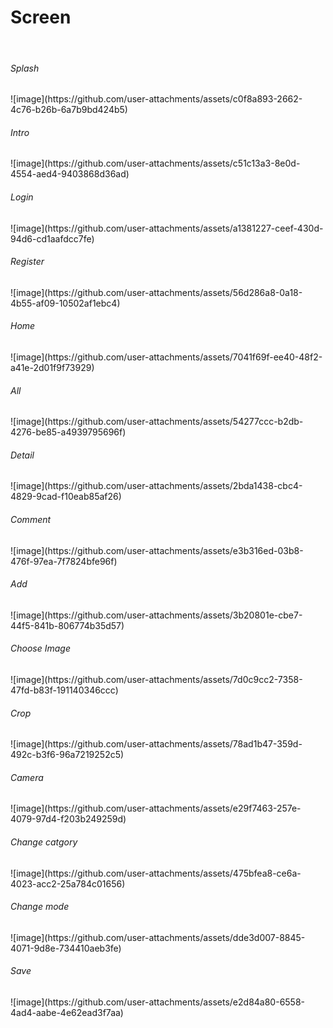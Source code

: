 <h1>Screen</h1><br>
<h6>Splash</h6>![image](https://github.com/user-attachments/assets/c0f8a893-2662-4c76-b26b-6a7b9bd424b5)
<br>
<h6>Intro</h6>![image](https://github.com/user-attachments/assets/c51c13a3-8e0d-4554-aed4-9403868d36ad)
<br>
<h6>Login</h6>![image](https://github.com/user-attachments/assets/a1381227-ceef-430d-94d6-cd1aafdcc7fe)
<br>
<h6>Register</h6>![image](https://github.com/user-attachments/assets/56d286a8-0a18-4b55-af09-10502af1ebc4)
<br>
<h6>Home</h6>![image](https://github.com/user-attachments/assets/7041f69f-ee40-48f2-a41e-2d01f9f73929)
<br>
<h6>All</h6> ![image](https://github.com/user-attachments/assets/54277ccc-b2db-4276-be85-a4939795696f)
<br>
<h6>Detail</h6> ![image](https://github.com/user-attachments/assets/2bda1438-cbc4-4829-9cad-f10eab85af26)
<br>
<h6>Comment</h6> ![image](https://github.com/user-attachments/assets/e3b316ed-03b8-476f-97ea-7f7824bfe96f)
<br>
<h6>Add</h6> ![image](https://github.com/user-attachments/assets/3b20801e-cbe7-44f5-841b-806774b35d57)
<br>
<h6>Choose Image</h6> ![image](https://github.com/user-attachments/assets/7d0c9cc2-7358-47fd-b83f-191140346ccc)
<br>
<h6>Crop</h6> ![image](https://github.com/user-attachments/assets/78ad1b47-359d-492c-b3f6-96a7219252c5)
<br>
<h6>Camera</h6> ![image](https://github.com/user-attachments/assets/e29f7463-257e-4079-97d4-f203b249259d)
<br>
<h6>Change catgory</h6> ![image](https://github.com/user-attachments/assets/475bfea8-ce6a-4023-acc2-25a784c01656)
<br>
<h6>Change mode</h6> ![image](https://github.com/user-attachments/assets/dde3d007-8845-4071-9d8e-734410aeb3fe)
<br>
<h6>Save</h6> ![image](https://github.com/user-attachments/assets/e2d84a80-6558-4ad4-aabe-4e62ead3f7aa)
<br>



